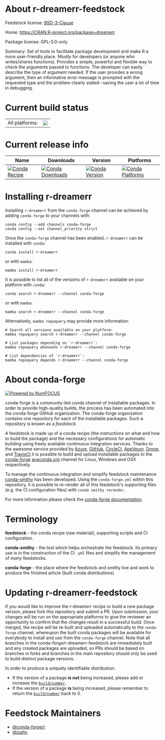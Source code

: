About r-dreamerr-feedstock
==========================

Feedstock license: [BSD-3-Clause](https://github.com/conda-forge/r-dreamerr-feedstock/blob/main/LICENSE.txt)

Home: https://CRAN.R-project.org/package=dreamerr

Package license: GPL-3.0-only

Summary: Set of tools to facilitate package development and make R a more user-friendly place. Mostly for developers (or anyone who writes/shares functions). Provides a simple, powerful and flexible way to check the arguments passed to functions. The developer can easily describe the type of argument needed. If the user provides a wrong argument, then an informative error message is prompted with the requested type and the problem clearly stated--saving the user a lot of time in debugging.

Current build status
====================


<table><tr><td>All platforms:</td>
    <td>
      <a href="https://dev.azure.com/conda-forge/feedstock-builds/_build/latest?definitionId=12805&branchName=main">
        <img src="https://dev.azure.com/conda-forge/feedstock-builds/_apis/build/status/r-dreamerr-feedstock?branchName=main">
      </a>
    </td>
  </tr>
</table>

Current release info
====================

| Name | Downloads | Version | Platforms |
| --- | --- | --- | --- |
| [![Conda Recipe](https://img.shields.io/badge/recipe-r--dreamerr-green.svg)](https://anaconda.org/conda-forge/r-dreamerr) | [![Conda Downloads](https://img.shields.io/conda/dn/conda-forge/r-dreamerr.svg)](https://anaconda.org/conda-forge/r-dreamerr) | [![Conda Version](https://img.shields.io/conda/vn/conda-forge/r-dreamerr.svg)](https://anaconda.org/conda-forge/r-dreamerr) | [![Conda Platforms](https://img.shields.io/conda/pn/conda-forge/r-dreamerr.svg)](https://anaconda.org/conda-forge/r-dreamerr) |

Installing r-dreamerr
=====================

Installing `r-dreamerr` from the `conda-forge` channel can be achieved by adding `conda-forge` to your channels with:

```
conda config --add channels conda-forge
conda config --set channel_priority strict
```

Once the `conda-forge` channel has been enabled, `r-dreamerr` can be installed with `conda`:

```
conda install r-dreamerr
```

or with `mamba`:

```
mamba install r-dreamerr
```

It is possible to list all of the versions of `r-dreamerr` available on your platform with `conda`:

```
conda search r-dreamerr --channel conda-forge
```

or with `mamba`:

```
mamba search r-dreamerr --channel conda-forge
```

Alternatively, `mamba repoquery` may provide more information:

```
# Search all versions available on your platform:
mamba repoquery search r-dreamerr --channel conda-forge

# List packages depending on `r-dreamerr`:
mamba repoquery whoneeds r-dreamerr --channel conda-forge

# List dependencies of `r-dreamerr`:
mamba repoquery depends r-dreamerr --channel conda-forge
```


About conda-forge
=================

[![Powered by
NumFOCUS](https://img.shields.io/badge/powered%20by-NumFOCUS-orange.svg?style=flat&colorA=E1523D&colorB=007D8A)](https://numfocus.org)

conda-forge is a community-led conda channel of installable packages.
In order to provide high-quality builds, the process has been automated into the
conda-forge GitHub organization. The conda-forge organization contains one repository
for each of the installable packages. Such a repository is known as a *feedstock*.

A feedstock is made up of a conda recipe (the instructions on what and how to build
the package) and the necessary configurations for automatic building using freely
available continuous integration services. Thanks to the awesome service provided by
[Azure](https://azure.microsoft.com/en-us/services/devops/), [GitHub](https://github.com/),
[CircleCI](https://circleci.com/), [AppVeyor](https://www.appveyor.com/),
[Drone](https://cloud.drone.io/welcome), and [TravisCI](https://travis-ci.com/)
it is possible to build and upload installable packages to the
[conda-forge](https://anaconda.org/conda-forge) [anaconda.org](https://anaconda.org/)
channel for Linux, Windows and OSX respectively.

To manage the continuous integration and simplify feedstock maintenance
[conda-smithy](https://github.com/conda-forge/conda-smithy) has been developed.
Using the ``conda-forge.yml`` within this repository, it is possible to re-render all of
this feedstock's supporting files (e.g. the CI configuration files) with ``conda smithy rerender``.

For more information please check the [conda-forge documentation](https://conda-forge.org/docs/).

Terminology
===========

**feedstock** - the conda recipe (raw material), supporting scripts and CI configuration.

**conda-smithy** - the tool which helps orchestrate the feedstock.
                   Its primary use is in the construction of the CI ``.yml`` files
                   and simplify the management of *many* feedstocks.

**conda-forge** - the place where the feedstock and smithy live and work to
                  produce the finished article (built conda distributions)


Updating r-dreamerr-feedstock
=============================

If you would like to improve the r-dreamerr recipe or build a new
package version, please fork this repository and submit a PR. Upon submission,
your changes will be run on the appropriate platforms to give the reviewer an
opportunity to confirm that the changes result in a successful build. Once
merged, the recipe will be re-built and uploaded automatically to the
`conda-forge` channel, whereupon the built conda packages will be available for
everybody to install and use from the `conda-forge` channel.
Note that all branches in the conda-forge/r-dreamerr-feedstock are
immediately built and any created packages are uploaded, so PRs should be based
on branches in forks and branches in the main repository should only be used to
build distinct package versions.

In order to produce a uniquely identifiable distribution:
 * If the version of a package **is not** being increased, please add or increase
   the [``build/number``](https://docs.conda.io/projects/conda-build/en/latest/resources/define-metadata.html#build-number-and-string).
 * If the version of a package **is** being increased, please remember to return
   the [``build/number``](https://docs.conda.io/projects/conda-build/en/latest/resources/define-metadata.html#build-number-and-string)
   back to 0.

Feedstock Maintainers
=====================

* [@conda-forge/r](https://github.com/conda-forge/r/)
* [@izahn](https://github.com/izahn/)


<!-- dummy commit to enable rerendering -->

